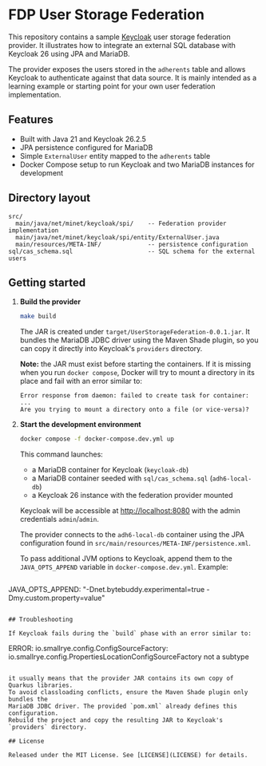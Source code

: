 # FDP User Storage Federation

This repository contains a sample [Keycloak](https://www.keycloak.org/) user storage federation provider. It illustrates how to integrate an external SQL database with Keycloak 26 using JPA and MariaDB.

The provider exposes the users stored in the `adherents` table and allows Keycloak to authenticate against that data source. It is mainly intended as a learning example or starting point for your own user federation implementation.

## Features

* Built with Java 21 and Keycloak 26.2.5
* JPA persistence configured for MariaDB
* Simple `ExternalUser` entity mapped to the `adherents` table
* Docker Compose setup to run Keycloak and two MariaDB instances for development

## Directory layout

```
src/
  main/java/net/minet/keycloak/spi/    -- Federation provider implementation
  main/java/net/minet/keycloak/spi/entity/ExternalUser.java
  main/resources/META-INF/             -- persistence configuration
sql/cas_schema.sql                     -- SQL schema for the external users
```

## Getting started

1. **Build the provider**

   ```bash
   make build
   ```

   The JAR is created under `target/UserStorageFederation-0.0.1.jar`.
   It bundles the MariaDB JDBC driver using the Maven Shade plugin,
   so you can copy it directly into Keycloak's `providers` directory.

   **Note:** the JAR must exist before starting the containers. If it is
   missing when you run `docker compose`, Docker will try to mount a
   directory in its place and fail with an error similar to:

   ```
   Error response from daemon: failed to create task for container: ...
   Are you trying to mount a directory onto a file (or vice-versa)?
   ```

2. **Start the development environment**

   ```bash
   docker compose -f docker-compose.dev.yml up
   ```

   This command launches:
   - a MariaDB container for Keycloak (`keycloak-db`)
   - a MariaDB container seeded with `sql/cas_schema.sql` (`adh6-local-db`)
   - a Keycloak 26 instance with the federation provider mounted

   Keycloak will be accessible at [http://localhost:8080](http://localhost:8080) with the admin credentials `admin`/`admin`.

   The provider connects to the `adh6-local-db` container using the JPA configuration found in `src/main/resources/META-INF/persistence.xml`.

   To pass additional JVM options to Keycloak, append them to the `JAVA_OPTS_APPEND` variable in `docker-compose.dev.yml`. Example:

   ```yaml
JAVA_OPTS_APPEND: "-Dnet.bytebuddy.experimental=true -Dmy.custom.property=value"
```

## Troubleshooting

If Keycloak fails during the `build` phase with an error similar to:

```
ERROR: io.smallrye.config.ConfigSourceFactory: io.smallrye.config.PropertiesLocationConfigSourceFactory not a subtype
```

it usually means that the provider JAR contains its own copy of Quarkus libraries.
To avoid classloading conflicts, ensure the Maven Shade plugin only bundles the
MariaDB JDBC driver. The provided `pom.xml` already defines this configuration.
Rebuild the project and copy the resulting JAR to Keycloak's `providers` directory.

## License

Released under the MIT License. See [LICENSE](LICENSE) for details.
